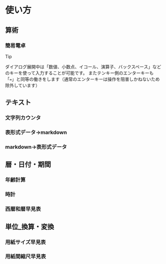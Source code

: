 # 使い方

## 算術

### 簡易電卓

> [!TIP]
> ダイアログ展開中は「数値、小数点、イコール、演算子、バックスペース」などのキーを使って入力することが可能です。
> またテンキー側のエンターキーも「`=`」と同等の働きをします（通常のエンターキーは操作を阻害しかねないため除外しています）

## テキスト

### 文字列カウンタ

### 表形式データ→markdown

### markdown→表形式データ

## 暦・日付・期間

### 年齢計算

### 時計

### 西暦和暦早見表

## 単位_換算・変換

### 用紙サイズ早見表

### 用紙間縮尺早見表

